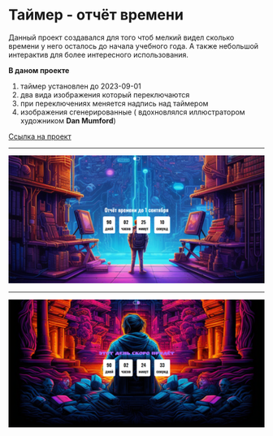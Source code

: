 # Таймер - отчёт времени 

Данный проект создавался для того чтоб мелкий видел сколько времени у него осталось до начала учебного года. А также небольшой интерактив для более интересного использования.

__В даном проекте__
1. таймер установлен до 2023-09-01
2. два вида изображения который переключаются
3. при переключениях меняется надпись над таймером
4. изображения сгенерированные ( вдохновлялся иллюстратором художником __Dan Mumford__)

[Ссылка на проект](https://rudkevich.github.io/Timer/)
***
![](img/screen/1.png)
***
![](img/screen/2.png)
